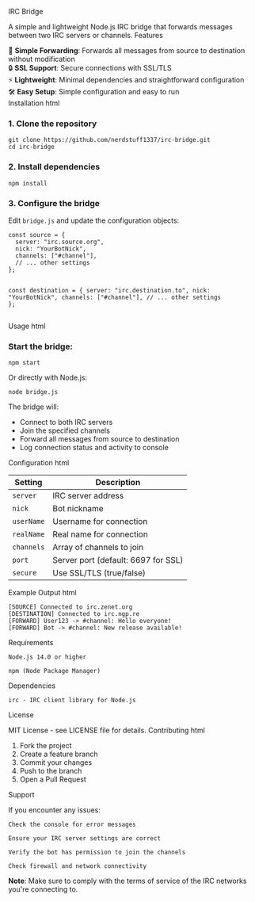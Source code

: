 IRC Bridge

A simple and lightweight Node.js IRC bridge that forwards messages between two IRC servers or channels.
Features
<div class="features"> <div class="feature"> <span class="emoji">🔄</span> <strong>Simple Forwarding</strong>: Forwards all messages from source to destination without modification </div> <div class="feature"> <span class="emoji">🔒</span> <strong>SSL Support</strong>: Secure connections with SSL/TLS </div> <div class="feature"> <span class="emoji">⚡</span> <strong>Lightweight</strong>: Minimal dependencies and straightforward configuration </div> <div class="feature"> <span class="emoji">🛠️</span> <strong>Easy Setup</strong>: Simple configuration and easy to run </div> </div>
Installation
html

<div class="installation-steps">
  <div class="step">
    <h3>1. Clone the repository</h3>
    <pre><code>git clone https://github.com/nerdstuff1337/irc-bridge.git
cd irc-bridge</code></pre>
  </div>
  
  <div class="step">
    <h3>2. Install dependencies</h3>
    <pre><code>npm install</code></pre>
  </div>
  
  <div class="step">
    <h3>3. Configure the bridge</h3>
    <p>Edit <code>bridge.js</code> and update the configuration objects:</p>
    <pre><code class="language-javascript">const source = {
  server: "irc.source.org",
  nick: "YourBotNick",
  channels: ["#channel"],
  // ... other settings
};

const destination = {
  server: "irc.destination.to",
  nick: "YourBotNick", 
  channels: ["#channel"],
  // ... other settings
};</code></pre>
  </div>
</div>

Usage
html

<div class="usage">
  <h3>Start the bridge:</h3>
  <pre><code class="language-bash">npm start</code></pre>
  
  <p>Or directly with Node.js:</p>
  <pre><code class="language-bash">node bridge.js</code></pre>
  
  <div class="bridge-info">
    <p>The bridge will:</p>
    <ul>
      <li>Connect to both IRC servers</li>
      <li>Join the specified channels</li>
      <li>Forward all messages from source to destination</li>
      <li>Log connection status and activity to console</li>
    </ul>
  </div>
</div>

Configuration
html

<div class="configuration">
  <table>
    <thead>
      <tr>
        <th>Setting</th>
        <th>Description</th>
      </tr>
    </thead>
    <tbody>
      <tr>
        <td><code>server</code></td>
        <td>IRC server address</td>
      </tr>
      <tr>
        <td><code>nick</code></td>
        <td>Bot nickname</td>
      </tr>
      <tr>
        <td><code>userName</code></td>
        <td>Username for connection</td>
      </tr>
      <tr>
        <td><code>realName</code></td>
        <td>Real name for connection</td>
      </tr>
      <tr>
        <td><code>channels</code></td>
        <td>Array of channels to join</td>
      </tr>
      <tr>
        <td><code>port</code></td>
        <td>Server port (default: 6697 for SSL)</td>
      </tr>
      <tr>
        <td><code>secure</code></td>
        <td>Use SSL/TLS (true/false)</td>
      </tr>
    </tbody>
  </table>
</div>

Example Output
html

<div class="example-output">
  <pre><code class="language-text">[SOURCE] Connected to irc.zenet.org
[DESTINATION] Connected to irc.ngp.re
[FORWARD] User123 -> #channel: Hello everyone!
[FORWARD] Bot -> #channel: New release available!</code></pre>
</div>

Requirements

    Node.js 14.0 or higher

    npm (Node Package Manager)

Dependencies

    irc - IRC client library for Node.js

License

MIT License - see LICENSE file for details.
Contributing
html

<div class="contributing">
  <ol>
    <li>Fork the project</li>
    <li>Create a feature branch</li>
    <li>Commit your changes</li>
    <li>Push to the branch</li>
    <li>Open a Pull Request</li>
  </ol>
</div>

Support

If you encounter any issues:

    Check the console for error messages

    Ensure your IRC server settings are correct

    Verify the bot has permission to join the channels

    Check firewall and network connectivity

<b>Note</b>: Make sure to comply with the terms of service of the IRC networks you're connecting to.

